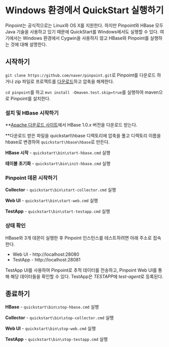 # Windows 환경에서 QuickStart 실행하기
Pinpoint는 공식적으로는 Linux와 OS X를 지원한다. 하지만 Pinpoint와 HBase 모두 Java 기술을 사용하고 있기 때문에 QuickStart를 Windows에서도 실행할 수 있다. 여기에서는 Windows 환경에서 Cygwin을 사용하지 않고 HBase와 Pinpoint를 실행하는 것에 대해 설명한다.

## 시작하기

`git clone https://github.com/naver/pinpoint.git`로 Pinpoint를 다운로드 하거나 zip 파일로 프로젝트를 [다운로드](https://github.com/naver/pinpoint/archive/master.zip)하고 압축을 해제한다.

`cd pinpoint`를 하고 `mvn install -Dmaven.test.skip=true`를 실행하여 maven으로 Pinpoint를 설치한다.

### 설치 및 HBase 시작하기
**[Apache 다운로드 사이트](http://apache.mirror.cdnetworks.com/hbase/)에서 HBase 1.0.x 버전을 다운로드 받는다.

**다운로드 받은 파일을 quickstart\hbase 디렉토리에 압축을 풀고 디렉토리 이름을 hbase로 변경하여 `quickstart\hbase\hbase`로 만든다.

**HBase 시작** - `quickstart\bin\start-hbase.cmd` 실행

**테이블 초기화** - `quickstart\bin\init-hbase.cmd` 실행

### Pinpoint 데몬 시작하기

**Collector** - `quickstart\bin\start-collector.cmd` 실행

**Web UI** - `quickstart\bin\start-web.cmd` 실행

**TestApp** - `quickstart\bin\start-testapp.cmd` 실행

### 상태 확인
HBase와 3개 데몬이 실행한 후 Pinpoint 인스턴스를 테스트하려면 아래 주소로 접속한다.

* Web UI - http://localhost:28080
* TestApp - http://localhost:28081

TestApp UI를 사용하여 Pinpoint로 추적 데이터를 전송하고, Pinpoint Web UI를 통해 해당 데이터들을 확인할 수 있다. TestApp은 *TESTAPP*에 *test-agent*로 등록된다.

## 종료하기

**HBase** - `quickstart\bin\stop-hbase.cmd` 실행

**Collector** - `quickstart\bin\stop-collector.cmd` 실행

**Web UI** - `quickstart\bin\stop-web.cmd` 실행

**TestApp** - `quickstart\bin\stop-testapp.cmd` 실행

